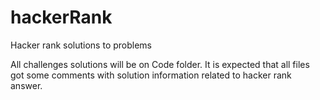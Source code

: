 # hackerRank
Hacker rank solutions to problems

All challenges solutions will be on Code folder. It is expected that all files got some comments with solution information related to hacker rank answer.
